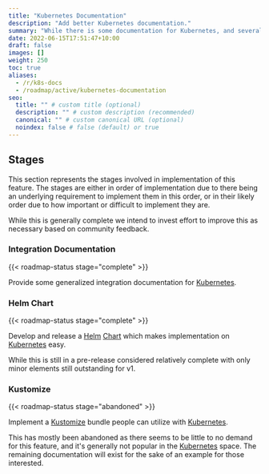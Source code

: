 ```yaml
---
title: "Kubernetes Documentation"
description: "Add better Kubernetes documentation."
summary: "While there is some documentation for Kubernetes, and several people have it working, better documentation is needed."
date: 2022-06-15T17:51:47+10:00
draft: false
images: []
weight: 250
toc: true
aliases:
  - /r/k8s-docs
  - /roadmap/active/kubernetes-documentation
seo:
  title: "" # custom title (optional)
  description: "" # custom description (recommended)
  canonical: "" # custom canonical URL (optional)
  noindex: false # false (default) or true
---
```


## Stages

This section represents the stages involved in implementation of this feature. The stages are either in order of
implementation due to there being an underlying requirement to implement them in this order, or in their likely order
due to how important or difficult to implement they are.

While this is generally complete we intend to invest effort to improve this as necessary based on community feedback.

### Integration Documentation

{{< roadmap-status stage="complete" >}}

Provide some generalized integration documentation for [Kubernetes].

### Helm Chart

{{< roadmap-status stage="complete" >}}

Develop and release a [Helm] [Chart](https://helm.sh/docs/topics/charts/) which makes implementation on [Kubernetes]
easy.

While this is still in a pre-release considered relatively complete with only minor elements still outstanding for v1.

### Kustomize

{{< roadmap-status stage="abandoned" >}}

Implement a [Kustomize] bundle people can utilize with [Kubernetes].

This has mostly been abandoned as there seems to be little to no demand for this feature, and it's generally not popular
in the [Kubernetes] space. The remaining documentation will exist for the sake of an example for those interested.

[Helm]: https://helm.sh/
[Kubernetes]: https://kubernetes.io/
[Kustomize]: https://kustomize.io/
